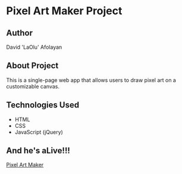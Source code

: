 # Pixel Art Maker Project

## Author
David 'LaOlu' Afolayan

## About Project
This is a single-page web app that allows users to draw pixel art on a customizable canvas.

## Technologies Used
* HTML
* CSS
* JavaScript (jQuery)

## And he's aLive!!!
[Pixel Art Maker](https://tkl-pixel-art-maker.herokuapp.com/pixelArt.html)